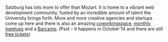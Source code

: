 Salzburg has lots more to offer than Mozart. It is home to a vibrant web development community, fueled by an incredible amount of talent the University brings forth. More and more creative agencies and startups come up here and there is also an amazing [coworkingspace](http://coworkingsalzburg.com/), [monthly meetups](http://www.meetup.com/salzburgwebdev/) and a [Barcamp](https://barcamp-sbg.at/). (Psst – It happens in October'14 and there are still [free tickets](https://ti.to/concat/barcamp2014)) 

